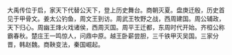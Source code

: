 大禹传位于启，家天下代替公天下，登上历史舞台。商朝灭夏。盘庚迁殷，历史首见于甲骨文。姜太公钓鱼，周文王到访。周武王牧野之战，西周建国。周公辅政，天下归心。周幽王烽火戏诸侯，西周灭国。周平王迁都，东周时代开始。齐桓公称霸春秋。楚庄王一鸣惊人，问鼎中原。越王卧薪尝胆，三千铁甲灭吴国。三家分晋，韩赵魏。商鞅变法，秦国崛起。
